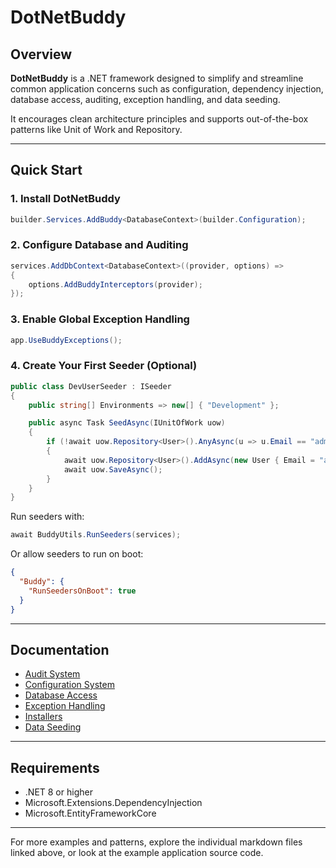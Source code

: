 # DotNetBuddy

## Overview

**DotNetBuddy** is a .NET framework designed to simplify and streamline common application concerns such as configuration,
dependency injection, database access, auditing, exception handling, and data seeding.

It encourages clean architecture principles and supports out-of-the-box patterns like Unit of Work and Repository.

---

## Quick Start

### 1. Install DotNetBuddy

```csharp
builder.Services.AddBuddy<DatabaseContext>(builder.Configuration);
```

### 2. Configure Database and Auditing

```csharp
services.AddDbContext<DatabaseContext>((provider, options) =>
{
    options.AddBuddyInterceptors(provider);
});
```

### 3. Enable Global Exception Handling

```csharp
app.UseBuddyExceptions();
```

### 4. Create Your First Seeder (Optional)

```csharp
public class DevUserSeeder : ISeeder
{
    public string[] Environments => new[] { "Development" };

    public async Task SeedAsync(IUnitOfWork uow)
    {
        if (!await uow.Repository<User>().AnyAsync(u => u.Email == "admin@example.com"))
        {
            await uow.Repository<User>().AddAsync(new User { Email = "admin@example.com" });
            await uow.SaveAsync();
        }
    }
}
```

Run seeders with:

```csharp
await BuddyUtils.RunSeeders(services);
```

Or allow seeders to run on boot:

```json
{
  "Buddy": {
    "RunSeedersOnBoot": true
  }
}
```

---

## Documentation

- [Audit System](./DotNetBuddy/Docs/Audit.md)
- [Configuration System](./DotNetBuddy/Docs/Configs.md)
- [Database Access](./DotNetBuddy/Docs/Database.md)
- [Exception Handling](./DotNetBuddy/Docs/Exceptions.md)
- [Installers](./DotNetBuddy/Docs/Installers.md)
- [Data Seeding](./DotNetBuddy/Docs/Seeders.md)

---

## Requirements

- .NET 8 or higher
- Microsoft.Extensions.DependencyInjection
- Microsoft.EntityFrameworkCore

---

For more examples and patterns, explore the individual markdown files linked above, or look at the example application
source code.



